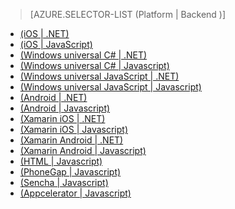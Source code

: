 ﻿> [AZURE.SELECTOR-LIST (Platform | Backend )]
- [(iOS | .NET)](/pt-br/documentation/articles/mobile-services-dotnet-backend-ios-get-started/)
- [(iOS | JavaScript)](/pt-br/documentation/articles/mobile-services-ios-get-started/)
- [(Windows universal C# | .NET)](/pt-br/documentation/articles/mobile-services-dotnet-backend-windows-store-dotnet-get-started/)
- [(Windows universal C# | Javascript)](/pt-br/documentation/articles/mobile-services-javascript-backend-windows-store-dotnet-get-started/)
- [(Windows universal JavaScript | .NET)](/pt-br/documentation/articles/mobile-services-dotnet-backend-windows-store-javascript-get-started/)
- [(Windows universal JavaScript | Javascript)](/pt-br/documentation/articles/mobile-services-javascript-backend-windows-store-javascript-get-started/)
- [(Android | .NET)](/pt-br/documentation/articles/mobile-services-dotnet-backend-android-get-started/)
- [(Android | Javascript)](/pt-br/documentation/articles/mobile-services-android-get-started/)
- [(Xamarin iOS | .NET)](/pt-br/documentation/articles/mobile-services-dotnet-backend-xamarin-ios-get-started/)
- [(Xamarin iOS | Javascript)](/pt-br/documentation/articles/partner-xamarin-mobile-services-ios-get-started/)
- [(Xamarin Android | .NET)](/pt-br/documentation/articles/mobile-services-dotnet-backend-xamarin-android-get-started/)
- [(Xamarin Android | Javascript)](/pt-br/documentation/articles/partner-xamarin-mobile-services-android-get-started/)
- [(HTML | Javascript)](/pt-br/documentation/articles/mobile-services-html-get-started/)
- [(PhoneGap | Javascript)](/pt-br/documentation/articles/mobile-services-javascript-backend-phonegap-get-started/)
- [(Sencha | Javascript)](/pt-br/documentation/articles/partner-sencha-mobile-services-get-started/)
- [(Appcelerator | Javascript)](/pt-br/documentation/articles/partner-appcelerator-mobile-services-javascript-backend-appcelerator-get-started/)

<!--HONumber=35_1-->
